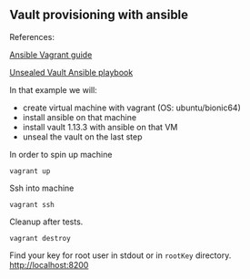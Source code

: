 ## Vault provisioning with ansible

References:

[Ansible Vagrant guide](https://docs.ansible.com/ansible/latest/scenario_guides/guide_vagrant.html)

[Unsealed Vault Ansible playbook](https://github.com/AvalancheDev/Hashicorp-Vault-Ansible)

In that example we will:
- create virtual machine with vagrant (OS: ubuntu/bionic64)
- install ansible on that machine 
- install vault 1.13.3 with ansible on that VM
- unseal the vault on the last step

In order to spin up machine
```shell
vagrant up
```

Ssh into machine
```shell
vagrant ssh
```

Cleanup after tests.
```shell
vagrant destroy
```

Find your key for root user in stdout or in `rootKey` directory.
[http://localhost:8200](http://localhost:8200)